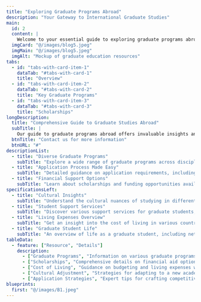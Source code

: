 ```yaml
---
title: "Exploring Graduate Programs Abroad"
description: "Your Gateway to International Graduate Studies"
main:
  id: 2
  content: |
    Welcome to your essential guide to exploring graduate programs abroad. This resource is designed for students seeking advanced degrees in international settings, providing critical information on various graduate programs, application processes, and essential tips to help you succeed in your academic journey.
  imgCard: "@/images/blog5.jpeg" 
  imgMain: "@/images/blog5.jpeg" 
  imgAlt: "Mockup of graduate education resources"
tabs:
  - id: "tabs-with-card-item-1"
    dataTab: "#tabs-with-card-1"
    title: "Overview"
  - id: "tabs-with-card-item-2"
    dataTab: "#tabs-with-card-2"
    title: "Key Graduate Programs"
  - id: "tabs-with-card-item-3"
    dataTab: "#tabs-with-card-3"
    title: "Scholarships"
longDescription:
  title: "Comprehensive Guide to Graduate Studies Abroad"
  subTitle: |
    Our guide to graduate programs abroad offers invaluable insights and resources tailored for students considering further education. With in-depth information on universities, various graduate disciplines, and funding options, you'll be well-equipped for a successful academic pursuit.
  btnTitle: "Contact us for more information"
  btnURL: "#"
descriptionList:
  - title: "Diverse Graduate Programs"
    subTitle: "Explore a wide range of graduate programs across disciplines, from business to science and the arts."
  - title: "Application Process Made Easy"
    subTitle: "Detailed guidance on application requirements, including necessary documents and timelines."
  - title: "Financial Support Options"
    subTitle: "Learn about scholarships and funding opportunities available for international graduate students."
specificationsLeft:
  - title: "Cultural Insights"
    subTitle: "Understand the cultural nuances of studying in different countries and how they impact your education."
  - title: "Student Support Services"
    subTitle: "Discover various support services for graduate students, including mentorship and career counseling."
  - title: "Living Expenses Overview"
    subTitle: "Get an insight into the cost of living in various countries to help plan your finances effectively."
  - title: "Graduate Student Life"
    subTitle: "An overview of life as a graduate student, including networking, professional development, and community involvement."
tableData:
  - feature: ["Resource", "Details"]
    description:
      - ["Graduate Programs", "Information on various graduate programs offered by top universities worldwide."]
      - ["Scholarships", "Comprehensive details on financial aid options for graduate studies."]
      - ["Cost of Living", "Guidance on budgeting and living expenses while studying abroad."]
      - ["Cultural Adjustment", "Strategies for adapting to a new academic and cultural environment."]
      - ["Application Strategies", "Expert tips for crafting competitive graduate applications."]
blueprints:
  first: "@/images/B1.jpeg"
---
```

